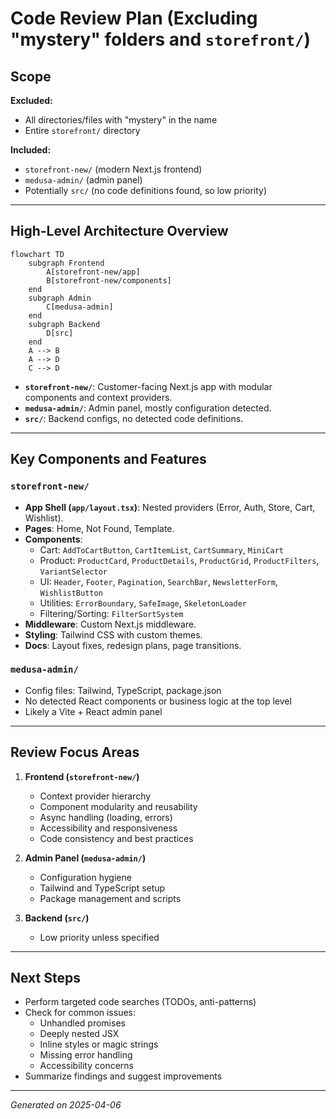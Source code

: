 # Code Review Plan (Excluding "mystery" folders and `storefront/`)

## Scope

**Excluded:**
- All directories/files with "mystery" in the name
- Entire `storefront/` directory

**Included:**
- `storefront-new/` (modern Next.js frontend)
- `medusa-admin/` (admin panel)
- Potentially `src/` (no code definitions found, so low priority)

---

## High-Level Architecture Overview

```mermaid
flowchart TD
    subgraph Frontend
        A[storefront-new/app]
        B[storefront-new/components]
    end
    subgraph Admin
        C[medusa-admin]
    end
    subgraph Backend
        D[src] 
    end
    A --> B
    A --> D
    C --> D
```

- **`storefront-new/`**: Customer-facing Next.js app with modular components and context providers.
- **`medusa-admin/`**: Admin panel, mostly configuration detected.
- **`src/`**: Backend configs, no detected code definitions.

---

## Key Components and Features

### `storefront-new/`

- **App Shell (`app/layout.tsx`)**: Nested providers (Error, Auth, Store, Cart, Wishlist).
- **Pages**: Home, Not Found, Template.
- **Components**:
  - Cart: `AddToCartButton`, `CartItemList`, `CartSummary`, `MiniCart`
  - Product: `ProductCard`, `ProductDetails`, `ProductGrid`, `ProductFilters`, `VariantSelector`
  - UI: `Header`, `Footer`, `Pagination`, `SearchBar`, `NewsletterForm`, `WishlistButton`
  - Utilities: `ErrorBoundary`, `SafeImage`, `SkeletonLoader`
  - Filtering/Sorting: `FilterSortSystem`
- **Middleware**: Custom Next.js middleware.
- **Styling**: Tailwind CSS with custom themes.
- **Docs**: Layout fixes, redesign plans, page transitions.

### `medusa-admin/`

- Config files: Tailwind, TypeScript, package.json
- No detected React components or business logic at the top level
- Likely a Vite + React admin panel

---

## Review Focus Areas

1. **Frontend (`storefront-new/`)**
   - Context provider hierarchy
   - Component modularity and reusability
   - Async handling (loading, errors)
   - Accessibility and responsiveness
   - Code consistency and best practices

2. **Admin Panel (`medusa-admin/`)**
   - Configuration hygiene
   - Tailwind and TypeScript setup
   - Package management and scripts

3. **Backend (`src/`)**
   - Low priority unless specified

---

## Next Steps

- Perform targeted code searches (TODOs, anti-patterns)
- Check for common issues:
  - Unhandled promises
  - Deeply nested JSX
  - Inline styles or magic strings
  - Missing error handling
  - Accessibility concerns
- Summarize findings and suggest improvements

---

*Generated on 2025-04-06*